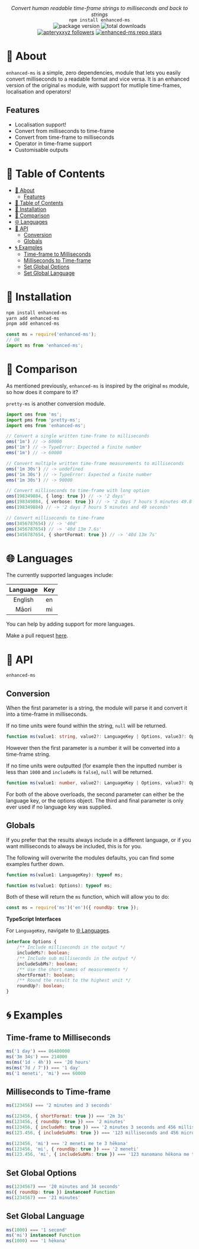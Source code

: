 <div align="center">
    <i>Convert human readable time-frame strings to milliseconds and back to strings</i><br>
    <code>npm install enhanced-ms</code>
</div>

<div align="center">
    <img alt="package version" src="https://img.shields.io/npm/v/enhanced-ms?label=version">
    <img alt="total downloads" src="https://img.shields.io/npm/dt/enhanced-ms">
    <br>
    <a href="https://github.com/apteryxxyz"><img alt="apteryxxyz followers" src="https://img.shields.io/github/followers/apteryxxyz?style=social"></a>
    <a href="https://github.com/apteryxxyz/enhanced-ms"><img alt="enhanced-ms repo stars" src="https://img.shields.io/github/stars/apteryxxyz/enhanced-ms?style=social"></a>
</div>

# 🤔 About

`enhanced-ms` is a simple, zero dependencies, module that lets you easily convert milliseconds to a readable format and vice versa. It is an enhanced version of the original `ms` module, with support for mutliple time-frames, localisation and operators!

## Features

- Localisation support!
- Convert from milliseconds to time-frame
- Convert from time-frame to milliseconds
- Operator in time-frame support
- Customisable outputs

# 🏓 Table of Contents

- [🤔 About](#-about)
  - [Features](#features)
- [🏓 Table of Contents](#-table-of-contents)
- [📩 Installation](#-installation)
- [🧭 Comparison](#-comparison)
- [🌐 Languages](#-languages)
- [🍕 API](#-api)
  - [Conversion](#conversion)
  - [Globals](#globals)
- [🌀 Examples](#-examples)
  - [Time-frame to Milliseconds](#time-frame-to-milliseconds)
  - [Milliseconds to Time-frame](#milliseconds-to-time-frame)
  - [Set Global Options](#set-global-options)
  - [Set Global Language](#set-global-language)

# 📩 Installation

```bash
npm install enhanced-ms
yarn add enhanced-ms
pnpm add enhanced-ms
```

```js
const ms = require('enhanced-ms');
// OR
import ms from 'enhanced-ms';
```

# 🧭 Comparison

As mentioned previously, `enhanced-ms` is inspired by the original `ms` module, so how does it compare to it?

`pretty-ms` is another conversion module.

```ts
import oms from 'ms';
import pms from 'pretty-ms';
import ems from 'enhanced-ms';

// Convert a single written time-frame to milliseconds
oms('1m') // -> 60000
pms('1m') // -> TypeError: Expected a finite number
ems('1m') // -> 60000

// Convert multiple written time-frame measurements to milliseconds
oms('1m 30s') // -> undefined
pms('1m 30s') // -> TypeError: Expected a finite number
ems('1m 30s') // -> 90000

// Convert milliseconds to time-frame with long option
oms(198349884, { long: true }) // -> '2 days'
pms(198349884, { verbose: true }) // -> '2 days 7 hours 5 minutes 49.8 seconds'
ems(198349884) // -> '2 days 7 hours 5 minutes and 49 seconds'

// Convert milliseconds to time-frame
oms(3456787654) // -> '40d'
pms(3456787654) // -> '40d 13m 7.6s'
ems(3456787654, { shortFormat: true }) // -> '40d 13m 7s'
```

# 🌐 Languages

The currently supported languages include:

| Language |  Key  |
| :------: | :---: |
| English  |  en   |
|  Māori   |  mi   |

You can help by adding support for more languages.

Make a pull request [here](https://github.com/apteryxxyz/enhanced-ms).

# 🍕 API

`enhanced-ms`

## Conversion

When the first parameter is a string, the module will parse it and convert it into a time-frame in milliseconds.

If no time units were found within the string, `null` will be returned.

```ts
function ms(value1: string, value2?: LanguageKey | Options, value3?: Options): number | null;
```

However then the first parameter is a number it will be converted into a time-frame string.

If no time units were outputted (for example then the inputted number is less than `1000` and `includeMs` is `false`), `null` will be returned.

```ts
function ms(value1: number, value2?: LanguageKey | Options, value3?: Options): string | null;
```

For both of the above overloads, the second parameter can either be the language key, or the options object. The third and final parameter is only ever used if no language key was supplied.

## Globals

If you prefer that the results always include in a different language, or if you want milliseconds to always be included, this is for you.

The following will overwrite the modules defaults, you can find some examples further down.

```ts
function ms(value1: LanguageKey): typeof ms;
```

```ts
function ms(value1: Options): typeof ms;
```

Both of these will return the `ms` function, which will allow you to do:

```js
const ms = require('ms')('en')({ roundUp: true });
```

**TypeScript Interfaces**

For `LanguageKey`, navigate to [🌐 Languages](#-languages).

```ts
interface Options {
    /** Include milliseconds in the output */
    includeMs?: boolean;
    /** Include sub milliseconds in the output */
    includeSubMs?: boolean;
    /** Use the short names of measurements */
    shortFormat?: boolean;
    /** Round the result to the highest unit */
    roundUp?: boolean;
}
```

# 🌀 Examples

## Time-frame to Milliseconds

```js
ms('1 day') === 86400000
ms('3m 34s') === 214000
ms(ms('1d - 4h')) === '20 hours'
ms(ms('7d / 7')) === '1 day'
ms('1 meneti', 'mi') === 60000
```

## Milliseconds to Time-frame

 ```js
ms(123456) === '2 minutes and 3 seconds'

ms(123456, { shortFormat: true }) === '2m 3s'
ms(123456, { roundUp: true }) === '2 minutes'
ms(123456, { includeMs: true }) === '2 minutes 3 seconds and 456 milliseconds'
ms(123.456, { includeSubMs: true }) === '123 milliseconds and 456 microseconds'

ms(123456, 'mi') === '2 meneti me te 3 hēkona'
ms(123456, 'mi', { roundUp: true }) === '2 meneti'
ms(123.456, 'mi', { includeSubMs: true }) === '123 manomano hēkona me te 456 moroiti hēkona'
```

## Set Global Options

```js
ms(1234567) === '20 minutes and 34 seconds'
ms({ roundUp: true }) instanceof Function
ms(1234567) === '21 minutes'
```

## Set Global Language

```js
ms(1000) === '1 second'
ms('mi') instanceof Function
ms(1000) === '1 hēkona'
```
